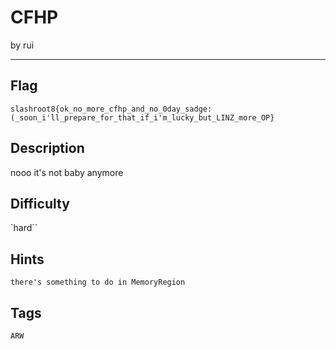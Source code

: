 # CFHP

by rui

---

## Flag

```
slashroot8{ok_no_more_cfhp_and_no_0day_sadge:(_soon_i'll_prepare_for_that_if_i'm_lucky_but_LINZ_more_OP}
```

## Description
nooo it's not baby anymore

## Difficulty
`hard``

## Hints
`there's something to do in MemoryRegion`

## Tags
`ARW`
